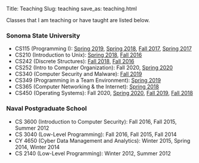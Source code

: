 Title: Teaching
Slug: teaching
save_as: teaching.html


Classes that I am teaching or have taught are listed below.

### Sonoma State University
 - CS115 (Programming I): [Spring 2019](http://www.cs.sonoma.edu/cs115/S19/), [Spring 2018](http://www.cs.sonoma.edu/cs115/S18/), [Fall 2017](http://www.cs.sonoma.edu/cs115/F17/), [Spring 2017](http://www.cs.sonoma.edu/cs115/S17/)
 - CS210 (Introduction to Unix): [Spring 2018](http://bit.ly/2BQh6cG), [Fall 2016](http://bit.ly/2Ayvir5)
 - CS242 (Discrete Structures): [Fall 2018](http://bit.ly/2yNuVHZ), [Fall 2016](http://bit.ly/2SsJsAF)
 - CS252 (Intro to Computer Organization): Fall 2020, [Spring 2020](http://bit.ly/2QWkE5X)
 - CS340 (Computer Security and Malware): [Fall 2019](http://bit.ly/2ZlNBdT)
 - CS349 (Programming in a Team Environment): [Spring 2019](http://bit.ly/2ETsCqF)
 - CS365 (Computer Networking & the Internet): [Spring 2018](http://bit.ly/2F0LLqH)
 - CS450 (Operating Systems): Fall 2020, [Spring 2020](http://bit.ly/2FWNaxK), [Fall 2019](http://bit.ly/2I1qXAw), [Fall 2018](http://bit.ly/2EX9dqH)

### Naval Postgraduate School
 - CS 3600 (Introduction to Computer Security): Fall 2016, Fall 2015, Summer 2012
 - CS 3040 (Low-Level Programming): Fall 2016, Fall 2015, Fall 2014
 - CY 4650 (Cyber Data Management and Analytics): Winter 2015, Spring 2014, Winter 2014
 - CS 2140 (Low-Level Programming): Winter 2012, Summer 2012


